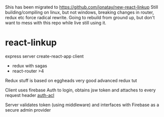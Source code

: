Shis has been migrated to https://github.com/jonatay/new-react-linkup
Still building/compiling on linux, but not windows, breaking changes in router, redux etc force radical rewrite.
Going to rebuild from ground up, but don't want to mess with this repo while live still using it.

# react-linkup

express server
create-react-app client
  * redux with sagas
  * react-router >4
  
Redux stuff is based on eggheads very good advanced redux tut

Client uses firebase Auth to login, obtains jsw token and attaches to every request header
[auth-acl](./doc/auth-acl.md)

Server validates token (using middleware) and interfaces with Firebase as a secure admin provider


